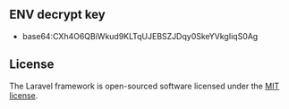 ## ENV decrypt key

-   base64:CXh4O6QBiWkud9KLTqUJEBSZJDqy0SkeYVkgIiqS0Ag

## License

The Laravel framework is open-sourced software licensed under the [MIT license](https://opensource.org/licenses/MIT).
